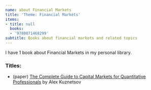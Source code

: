 ```yaml
---
name: about Financial Markets
title: 'Theme: Financial Markets'
items:
- title: null
  books:
  - '9780071468299'
subtitle: Books about financial markets and related topics
---
```

I have 1 book about Financial Markets in my personal library.

### Titles:
- (paper) [The Complete Guide to Capital Markets for Quantitative Professionals](/books/info/9780071468299) by Alex Kuznetsov
